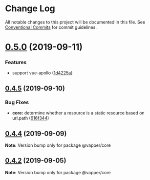 # Change Log

All notable changes to this project will be documented in this file.
See [Conventional Commits](https://conventionalcommits.org) for commit guidelines.

# [0.5.0](https://github.com/vue-contrib/homo/compare/@vapper/core@0.4.5...@vapper/core@0.5.0) (2019-09-11)


### Features

* support vue-apollo ([1d4225a](https://github.com/vue-contrib/homo/commit/1d4225a))





## [0.4.5](https://github.com/vue-contrib/homo/compare/@vapper/core@0.4.4...@vapper/core@0.4.5) (2019-09-10)


### Bug Fixes

* **core:** determine whether a resource is a static resource based on url.path ([616f344](https://github.com/vue-contrib/homo/commit/616f344))





## [0.4.4](https://github.com/vue-contrib/homo/compare/@vapper/core@0.4.3...@vapper/core@0.4.4) (2019-09-09)

**Note:** Version bump only for package @vapper/core





## [0.4.2](https://github.com/vue-contrib/homo/compare/@vapper/core@0.4.1...@vapper/core@0.4.2) (2019-09-05)

**Note:** Version bump only for package @vapper/core
